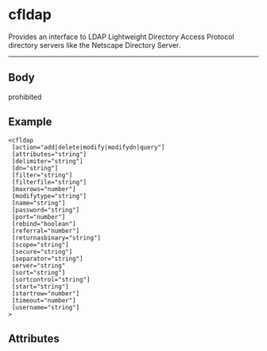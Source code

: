 # cfldap


Provides an interface to LDAP Lightweight Directory Access Protocol
  directory servers like the Netscape Directory Server.

---
## Body
prohibited

## Example
```
<cfldap
 [action="add|delete|modify|modifydn|query"]
 [attributes="string"]
 [delimiter="string"]
 [dn="string"]
 [filter="string"]
 [filterfile="string"]
 [maxrows="number"]
 [modifytype="string"]
 [name="string"]
 [password="string"]
 [port="number"]
 [rebind="boolean"]
 [referral="number"]
 [returnasbinary="string"]
 [scope="string"]
 [secure="string"]
 [separator="string"]
 server="string"
 [sort="string"]
 [sortcontrol="string"]
 [start="string"]
 [startrow="number"]
 [timeout="number"]
 [username="string"]
>
```
## Attributes
